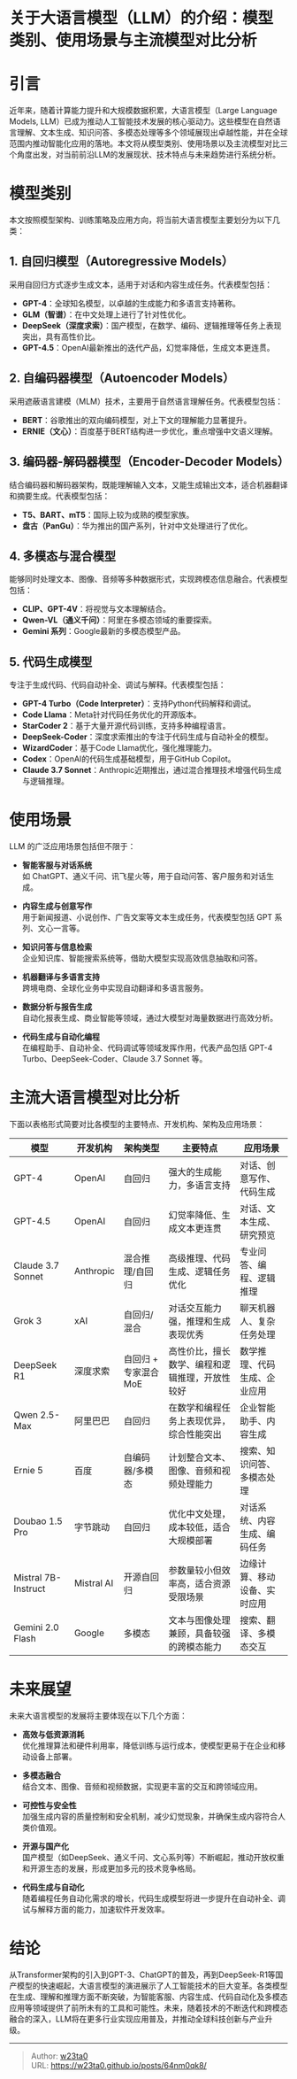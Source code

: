 # 关于大语言模型（LLM）的介绍：模型类别、使用场景与主流模型对比分析


# 引言

近年来，随着计算能力提升和大规模数据积累，大语言模型（Large Language Models, LLM）已成为推动人工智能技术发展的核心驱动力。这些模型在自然语言理解、文本生成、知识问答、多模态处理等多个领域展现出卓越性能，并在全球范围内推动智能化应用的落地。本文将从模型类别、使用场景以及主流模型对比三个角度出发，对当前前沿LLM的发展现状、技术特点与未来趋势进行系统分析。

# 模型类别

本文按照模型架构、训练策略及应用方向，将当前大语言模型主要划分为以下几类：

## 1. 自回归模型（Autoregressive Models）

采用自回归方式逐步生成文本，适用于对话和内容生成任务。代表模型包括：
- **GPT-4**：全球知名模型，以卓越的生成能力和多语言支持著称。
- **GLM（智谱）**：在中文处理上进行了针对性优化。
- **DeepSeek（深度求索）**：国产模型，在数学、编码、逻辑推理等任务上表现突出，具有高性价比。
- **GPT-4.5**：OpenAI最新推出的迭代产品，幻觉率降低，生成文本更连贯。

## 2. 自编码器模型（Autoencoder Models）

采用遮蔽语言建模（MLM）技术，主要用于自然语言理解任务。代表模型包括：
- **BERT**：谷歌推出的双向编码模型，对上下文的理解能力显著提升。
- **ERNIE（文心）**：百度基于BERT结构进一步优化，重点增强中文语义理解。

## 3. 编码器-解码器模型（Encoder-Decoder Models）

结合编码器和解码器架构，既能理解输入文本，又能生成输出文本，适合机器翻译和摘要生成。代表模型包括：
- **T5、BART、mT5**：国际上较为成熟的模型家族。
- **盘古（PanGu）**：华为推出的国产系列，针对中文处理进行了优化。

## 4. 多模态与混合模型

能够同时处理文本、图像、音频等多种数据形式，实现跨模态信息融合。代表模型包括：
- **CLIP、GPT-4V**：将视觉与文本理解结合。
- **Qwen-VL（通义千问）**：阿里在多模态领域的重要探索。
- **Gemini 系列**：Google最新的多模态模型产品。

## 5. 代码生成模型

专注于生成代码、代码自动补全、调试与解释。代表模型包括：
- **GPT-4 Turbo（Code Interpreter）**：支持Python代码解释和调试。
- **Code Llama**：Meta针对代码任务优化的开源版本。
- **StarCoder 2**：基于大量开源代码训练，支持多种编程语言。
- **DeepSeek-Coder**：深度求索推出的专注于代码生成与自动补全的模型。
- **WizardCoder**：基于Code Llama优化，强化推理能力。
- **Codex**：OpenAI的代码生成基础模型，用于GitHub Copilot。
- **Claude 3.7 Sonnet**：Anthropic近期推出，通过混合推理技术增强代码生成与逻辑推理。

# 使用场景

LLM 的广泛应用场景包括但不限于：

- **智能客服与对话系统**  
  如 ChatGPT、通义千问、讯飞星火等，用于自动问答、客户服务和对话生成。

- **内容生成与创意写作**  
  用于新闻报道、小说创作、广告文案等文本生成任务，代表模型包括 GPT 系列、文心一言等。

- **知识问答与信息检索**  
  企业知识库、智能搜索系统等，借助大模型实现高效信息抽取和问答。

- **机器翻译与多语言支持**  
  跨境电商、全球化业务中实现自动翻译和多语言服务。

- **数据分析与报告生成**  
  自动化报表生成、商业智能等领域，通过大模型对海量数据进行高效分析。

- **代码生成与自动化编程**  
  在编程助手、自动补全、代码调试等领域发挥作用，代表产品包括 GPT-4 Turbo、DeepSeek-Coder、Claude 3.7 Sonnet 等。

# 主流大语言模型对比分析

下面以表格形式简要对比各模型的主要特点、开发机构、架构及应用场景：

| 模型                         | 开发机构        | 架构类型            | 主要特点                                                   | 应用场景                        |
|------------------------------|-----------------|---------------------|------------------------------------------------------------|---------------------------------|
| GPT-4                        | OpenAI          | 自回归              | 强大的生成能力，多语言支持                                   | 对话、创意写作、代码生成         |
| GPT-4.5                      | OpenAI          | 自回归              | 幻觉率降低、生成文本更连贯                                   | 对话、文本生成、研究预览         |
| Claude 3.7 Sonnet            | Anthropic       | 混合推理/自回归     | 高级推理、代码生成、逻辑任务优化                             | 专业问答、编程、逻辑推理         |
| Grok 3                       | xAI             | 自回归/混合         | 对话交互能力强，推理和生成表现优秀                           | 聊天机器人、复杂任务处理         |
| DeepSeek R1                  | 深度求索        | 自回归 + 专家混合MoE | 高性价比，擅长数学、编程和逻辑推理，开放性较好                 | 数学推理、代码生成、企业应用     |
| Qwen 2.5-Max                 | 阿里巴巴        | 自回归              | 在数学和编程任务上表现优异，综合性能突出                     | 企业智能助手、内容生成           |
| Ernie 5                      | 百度            | 自编码器/多模态      | 计划整合文本、图像、音频和视频处理能力                         | 搜索、知识问答、多模态处理       |
| Doubao 1.5 Pro               | 字节跳动        | 自回归              | 优化中文处理，成本较低，适合大规模部署                         | 对话系统、内容生成、编码任务     |
| Mistral 7B-Instruct          | Mistral AI      | 开源自回归          | 参数量较小但效率高，适合资源受限场景                           | 边缘计算、移动设备、实时应用     |
| Gemini 2.0 Flash             | Google          | 多模态              | 文本与图像处理兼顾，具备较强的跨模态能力                         | 搜索、翻译、多模态交互           |

# 未来展望

未来大语言模型的发展将主要体现在以下几个方面：

- **高效与低资源消耗**  
  优化推理算法和硬件利用率，降低训练与运行成本，使模型更易于在企业和移动设备上部署。

- **多模态融合**  
  结合文本、图像、音频和视频数据，实现更丰富的交互和跨领域应用。

- **可控性与安全性**  
  加强生成内容的质量控制和安全机制，减少幻觉现象，并确保生成内容符合人类价值观。

- **开源与国产化**  
  国产模型（如DeepSeek、通义千问、文心系列等）不断崛起，推动开放权重和开源生态的发展，形成更加多元的技术竞争格局。

- **代码生成与自动化**  
  随着编程任务自动化需求的增长，代码生成模型将进一步提升在自动补全、调试与解释方面的能力，加速软件开发效率。

# 结论

从Transformer架构的引入到GPT-3、ChatGPT的普及，再到DeepSeek-R1等国产模型的快速崛起，大语言模型的演进展示了人工智能技术的巨大变革。各类模型在生成、理解和推理方面不断突破，为智能客服、内容生成、代码自动化及多模态应用等领域提供了前所未有的工具和可能性。未来，随着技术的不断迭代和跨模态融合的深入，LLM将在更多行业实现应用普及，并推动全球科技创新与产业升级。




---

> Author: [w23ta0](https://github.com/w23ta0)  
> URL: https://w23ta0.github.io/posts/64nm0qk8/  

